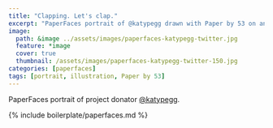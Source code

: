 ```yaml
---
title: "Clapping. Let's clap."
excerpt: "PaperFaces portrait of @katypegg drawn with Paper by 53 on an iPad."
image: 
  path: &image ../assets/images/paperfaces-katypegg-twitter.jpg 
  feature: *image
  cover: true
  thumbnail: /assets/images/paperfaces-katypegg-twitter-150.jpg
categories: [paperfaces]
tags: [portrait, illustration, Paper by 53]
---
```


PaperFaces portrait of project donator [@katypegg](https://twitter.com/katypegg).

{% include boilerplate/paperfaces.md %}
